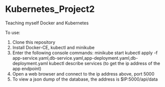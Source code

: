 # Kubernetes_Project2
Teaching myself Docker and Kubernetes

To use:
1. Clone this repository
2. Install Docker-CE, kubectl and minikube
3. Enter the following console commands:
minikube start
kubectl apply -f app-service.yaml,db-service.yaml,app-deployment.yaml,db-deployment.yaml
kubectl describe services (to get the ip address of the app endpoint)
4. Open a web browser and connect to the ip address above, port 5000
5. To view a json dump of the database, the address is $IP:5000/api/data
